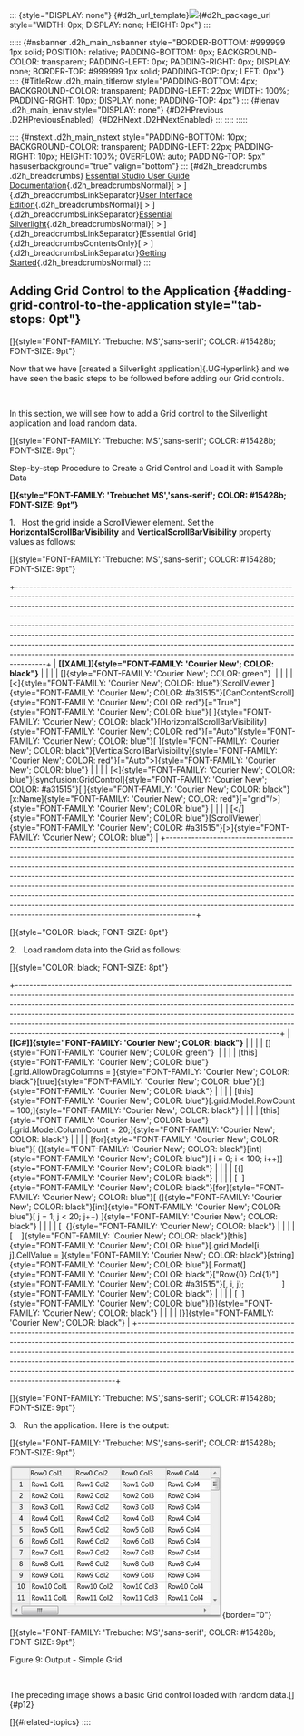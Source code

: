 ::: {style="DISPLAY: none"}
[](ms-xhelp:///?Id=d2h_url_template){#d2h_url_template}![](!package_url!){#d2h_package_url style="WIDTH: 0px; DISPLAY: none; HEIGHT: 0px"}
:::

::::: {#nsbanner .d2h_main_nsbanner style="BORDER-BOTTOM: #999999 1px solid; POSITION: relative; PADDING-BOTTOM: 0px; BACKGROUND-COLOR: transparent; PADDING-LEFT: 0px; PADDING-RIGHT: 0px; DISPLAY: none; BORDER-TOP: #999999 1px solid; PADDING-TOP: 0px; LEFT: 0px"}
:::: {#TitleRow .d2h_main_titlerow style="PADDING-BOTTOM: 4px; BACKGROUND-COLOR: transparent; PADDING-LEFT: 22px; WIDTH: 100%; PADDING-RIGHT: 10px; DISPLAY: none; PADDING-TOP: 4px"}
::: {#ienav .d2h_main_ienav style="DISPLAY: none"}
[](ms-xhelp:///?Id=d9d2fa82-1c61-4e25-babc-57be437ca352){#D2HPrevious .D2HPreviousEnabled}  [](ms-xhelp:///?Id=e8bae372-d4ed-4cbe-b24a-12117e97a7b0){#D2HNext .D2HNextEnabled}
:::
::::
:::::

:::: {#nstext .d2h_main_nstext style="PADDING-BOTTOM: 10px; BACKGROUND-COLOR: transparent; PADDING-LEFT: 22px; PADDING-RIGHT: 10px; HEIGHT: 100%; OVERFLOW: auto; PADDING-TOP: 5px" hasuserbackground="true" valign="bottom"}
::: {#d2h_breadcrumbs .d2h_breadcrumbs}
[Essential Studio User Guide Documentation](ms-xhelp:///?Id=12457748-09e3-4d74-a240-8e049cedf030){.d2h_breadcrumbsNormal}[ \> ]{.d2h_breadcrumbsLinkSeparator}[User Interface Edition](ms-xhelp:///?Id=c29296b7-531c-413b-a0ec-488ca1f7f669){.d2h_breadcrumbsNormal}[ \> ]{.d2h_breadcrumbsLinkSeparator}[Essential Silverlight](ms-xhelp:///?Id=66221bd1-ba2e-43c2-94a7-618f50e01d24){.d2h_breadcrumbsNormal}[ \> ]{.d2h_breadcrumbsLinkSeparator}[Essential Grid]{.d2h_breadcrumbsContentsOnly}[ \> ]{.d2h_breadcrumbsLinkSeparator}[Getting Started](ms-xhelp:///?Id=68bc3a15-85cd-4806-bb02-b9f5381913a5){.d2h_breadcrumbsNormal}
:::

## Adding Grid Control to the Application {#adding-grid-control-to-the-application style="tab-stops: 0pt"}

[]{style="FONT-FAMILY: 'Trebuchet MS','sans-serif'; COLOR: #15428b; FONT-SIZE: 9pt"} 

Now that we have [created a Silverlight application]{.UGHyperlink} and we have seen the basic steps to be followed before adding our Grid controls.

 

In this section, we will see how to add a Grid control to the Silverlight application and load random data.

[]{style="FONT-FAMILY: 'Trebuchet MS','sans-serif'; COLOR: #15428b; FONT-SIZE: 9pt"} 

Step-by-step Procedure to Create a Grid Control and Load it with Sample Data

**[]{style="FONT-FAMILY: 'Trebuchet MS','sans-serif'; COLOR: #15428b; FONT-SIZE: 9pt"}** 

1.   Host the grid inside a ScrollViewer element. Set the **HorizontalScrollBarVisibility** and **VerticalScrollBarVisibility** property values as follows:

[]{style="FONT-FAMILY: 'Trebuchet MS','sans-serif'; COLOR: #15428b; FONT-SIZE: 9pt"} 

+--------------------------------------------------------------------------------------------------------------------------------------------------------------------------------------------------------------------------------------------------------------------------------------------------------------------------------------------------------------------------------------------------------------------------------------------------------------------------------------------------------------------------------------------------------------------------------------------------------------------------------------------------------+
| **[\[XAML\]]{style="FONT-FAMILY: 'Courier New'; COLOR: black"}**                                                                                                                                                                                                                                                                                                                                                                                                                                                                                                                                                                                       |
|                                                                                                                                                                                                                                                                                                                                                                                                                                                                                                                                                                                                                                                        |
| []{style="FONT-FAMILY: 'Courier New'; COLOR: green"}                                                                                                                                                                                                                                                                                                                                                                                                                                                                                                                                                                                                   |
|                                                                                                                                                                                                                                                                                                                                                                                                                                                                                                                                                                                                                                                        |
| [\<]{style="FONT-FAMILY: 'Courier New'; COLOR: blue"}[ScrollViewer ]{style="FONT-FAMILY: 'Courier New'; COLOR: #a31515"}[CanContentScroll]{style="FONT-FAMILY: 'Courier New'; COLOR: red"}[=\"True\"]{style="FONT-FAMILY: 'Courier New'; COLOR: blue"}[ ]{style="FONT-FAMILY: 'Courier New'; COLOR: black"}[HorizontalScrollBarVisibility]{style="FONT-FAMILY: 'Courier New'; COLOR: red"}[=\"Auto\"]{style="FONT-FAMILY: 'Courier New'; COLOR: blue"}[ ]{style="FONT-FAMILY: 'Courier New'; COLOR: black"}[VerticalScrollBarVisibility]{style="FONT-FAMILY: 'Courier New'; COLOR: red"}[=\"Auto\"\>]{style="FONT-FAMILY: 'Courier New'; COLOR: blue"} |
|                                                                                                                                                                                                                                                                                                                                                                                                                                                                                                                                                                                                                                                        |
| [\<]{style="FONT-FAMILY: 'Courier New'; COLOR: blue"}[syncfusion:GridControl]{style="FONT-FAMILY: 'Courier New'; COLOR: #a31515"}[ ]{style="FONT-FAMILY: 'Courier New'; COLOR: black"}[x:Name]{style="FONT-FAMILY: 'Courier New'; COLOR: red"}[=\"grid\"/\>]{style="FONT-FAMILY: 'Courier New'; COLOR: blue"}                                                                                                                                                                                                                                                                                                                                          |
|                                                                                                                                                                                                                                                                                                                                                                                                                                                                                                                                                                                                                                                        |
| [\</]{style="FONT-FAMILY: 'Courier New'; COLOR: blue"}[ScrollViewer]{style="FONT-FAMILY: 'Courier New'; COLOR: #a31515"}[\>]{style="FONT-FAMILY: 'Courier New'; COLOR: blue"}                                                                                                                                                                                                                                                                                                                                                                                                                                                                          |
+--------------------------------------------------------------------------------------------------------------------------------------------------------------------------------------------------------------------------------------------------------------------------------------------------------------------------------------------------------------------------------------------------------------------------------------------------------------------------------------------------------------------------------------------------------------------------------------------------------------------------------------------------------+

[]{style="COLOR: black; FONT-SIZE: 8pt"} 

2.   Load random data into the Grid as follows:

[]{style="COLOR: black; FONT-SIZE: 8pt"} 

+------------------------------------------------------------------------------------------------------------------------------------------------------------------------------------------------------------------------------------------------------------------------------------------------------------------------------------------------------------------------------------------------------------------------------------------------------------------------------+
| **[\[C#\]]{style="FONT-FAMILY: 'Courier New'; COLOR: black"}**                                                                                                                                                                                                                                                                                                                                                                                                               |
|                                                                                                                                                                                                                                                                                                                                                                                                                                                                              |
| []{style="FONT-FAMILY: 'Courier New'; COLOR: green"}                                                                                                                                                                                                                                                                                                                                                                                                                         |
|                                                                                                                                                                                                                                                                                                                                                                                                                                                                              |
| [this]{style="FONT-FAMILY: 'Courier New'; COLOR: blue"}[.grid.AllowDragColumns = ]{style="FONT-FAMILY: 'Courier New'; COLOR: black"}[true]{style="FONT-FAMILY: 'Courier New'; COLOR: blue"}[;]{style="FONT-FAMILY: 'Courier New'; COLOR: black"}                                                                                                                                                                                                                             |
|                                                                                                                                                                                                                                                                                                                                                                                                                                                                              |
| [this]{style="FONT-FAMILY: 'Courier New'; COLOR: blue"}[.grid.Model.RowCount = 100;]{style="FONT-FAMILY: 'Courier New'; COLOR: black"}                                                                                                                                                                                                                                                                                                                                       |
|                                                                                                                                                                                                                                                                                                                                                                                                                                                                              |
| [this]{style="FONT-FAMILY: 'Courier New'; COLOR: blue"}[.grid.Model.ColumnCount = 20;]{style="FONT-FAMILY: 'Courier New'; COLOR: black"}                                                                                                                                                                                                                                                                                                                                     |
|                                                                                                                                                                                                                                                                                                                                                                                                                                                                              |
| [for]{style="FONT-FAMILY: 'Courier New'; COLOR: blue"}[ (]{style="FONT-FAMILY: 'Courier New'; COLOR: black"}[int]{style="FONT-FAMILY: 'Courier New'; COLOR: blue"}[ i = 0; i \< 100; i++)]{style="FONT-FAMILY: 'Courier New'; COLOR: black"}                                                                                                                                                                                                                                 |
|                                                                                                                                                                                                                                                                                                                                                                                                                                                                              |
| [{]{style="FONT-FAMILY: 'Courier New'; COLOR: black"}                                                                                                                                                                                                                                                                                                                                                                                                                        |
|                                                                                                                                                                                                                                                                                                                                                                                                                                                                              |
| [  ]{style="FONT-FAMILY: 'Courier New'; COLOR: black"}[for]{style="FONT-FAMILY: 'Courier New'; COLOR: blue"}[ (]{style="FONT-FAMILY: 'Courier New'; COLOR: black"}[int]{style="FONT-FAMILY: 'Courier New'; COLOR: blue"}[ j = 1; j \< 20; j++) ]{style="FONT-FAMILY: 'Courier New'; COLOR: black"}                                                                                                                                                                           |
|                                                                                                                                                                                                                                                                                                                                                                                                                                                                              |
| [  {]{style="FONT-FAMILY: 'Courier New'; COLOR: black"}                                                                                                                                                                                                                                                                                                                                                                                                                      |
|                                                                                                                                                                                                                                                                                                                                                                                                                                                                              |
| [    ]{style="FONT-FAMILY: 'Courier New'; COLOR: black"}[this]{style="FONT-FAMILY: 'Courier New'; COLOR: blue"}[.grid.Model\[i, j\].CellValue = ]{style="FONT-FAMILY: 'Courier New'; COLOR: black"}[string]{style="FONT-FAMILY: 'Courier New'; COLOR: blue"}[.Format(]{style="FONT-FAMILY: 'Courier New'; COLOR: black"}[\"Row{0} Col{1}\"]{style="FONT-FAMILY: 'Courier New'; COLOR: #a31515"}[, i, j);                 ]{style="FONT-FAMILY: 'Courier New'; COLOR: black"} |
|                                                                                                                                                                                                                                                                                                                                                                                                                                                                              |
| [  ]{style="FONT-FAMILY: 'Courier New'; COLOR: blue"}[}]{style="FONT-FAMILY: 'Courier New'; COLOR: black"}                                                                                                                                                                                                                                                                                                                                                                   |
|                                                                                                                                                                                                                                                                                                                                                                                                                                                                              |
| [}]{style="FONT-FAMILY: 'Courier New'; COLOR: black"}                                                                                                                                                                                                                                                                                                                                                                                                                        |
+------------------------------------------------------------------------------------------------------------------------------------------------------------------------------------------------------------------------------------------------------------------------------------------------------------------------------------------------------------------------------------------------------------------------------------------------------------------------------+

[]{style="FONT-FAMILY: 'Trebuchet MS','sans-serif'; COLOR: #15428b; FONT-SIZE: 9pt"} 

3.   Run the application. Here is the output:

[]{style="FONT-FAMILY: 'Trebuchet MS','sans-serif'; COLOR: #15428b; FONT-SIZE: 9pt"} 

![](ImagesExt/image61_20.jpg){border="0"}

[]{style="FONT-FAMILY: 'Trebuchet MS','sans-serif'; COLOR: #15428b; FONT-SIZE: 9pt"} 

Figure 9: Output - Simple Grid

 

The preceding image shows a basic Grid control loaded with random data.[]{#p12}

[]{#related-topics}
::::
